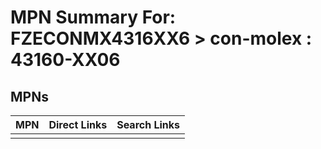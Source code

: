 



# MPN Summary For: FZECONMX4316XX6 > con-molex : 43160-XX06

## MPNs
  

|MPN|Direct Links|Search Links|
| :--- | :--- | :--- |
||||
